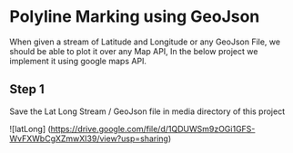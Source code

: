 # Polyline Marking using GeoJson 
When given a stream of Latitude and Longitude or any GeoJson File, we should be able to plot it over any Map API,
In the below project we implement it using google maps API.

## Step 1
Save the Lat Long Stream / GeoJson file in media directory of this project

![latLong] (https://drive.google.com/file/d/1QDUWSm9zOGi1GFS-WvFXWbCgXZmwXI39/view?usp=sharing)
